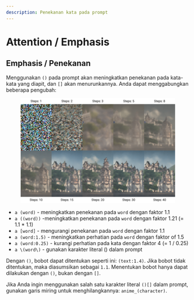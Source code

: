 ```yaml
---
description: Penekanan kata pada prompt
---
```


# Attention / Emphasis

## Emphasis / Penekanan

Menggunakan `()` pada prompt akan meningkatkan penekanan pada kata-kata yang diapit, dan `[]` akan menurunkannya. Anda dapat menggabungkan beberapa pengubah:

<div data-full-width="false">

<figure><img src="../../.gitbook/assets/image (1) (1).png" alt=""><figcaption></figcaption></figure>

</div>

* `a (word)` - meningkatkan penekanan pada `word` dengan faktor 1.1
* `a ((word))` -meningkatkan penekanan pada `word` dengan faktor 1.21 (= 1.1 \* 1.1)
* `a [word]` - mengurangi penekanan pada `word` dengan faktor 1.1
* `a (word:1.5)` - meningkatkan perhatian pada `word` dengan faktor of 1.5
* `a (word:0.25)` - kurangi perhatian pada kata dengan faktor 4 (= 1 / 0.25)
* `a \(word\)` - gunakan karakter literal () dalam prompt

Dengan `()`, bobot dapat ditentukan seperti ini: `(text:1.4)`. Jika bobot tidak ditentukan, maka diasumsikan sebagai `1.1`. Menentukan bobot hanya dapat dilakukan dengan `()`, bukan dengan `[]`.

Jika Anda ingin menggunakan salah satu karakter literal `()[]` dalam prompt, gunakan garis miring untuk menghilangkannya: `anime_(character)`.
